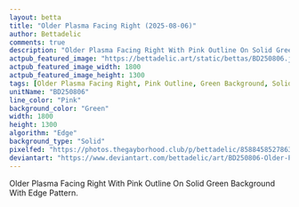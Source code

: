 ```yaml
---
layout: betta
title: "Older Plasma Facing Right (2025-08-06)"
author: Bettadelic
comments: true
description: "Older Plasma Facing Right With Pink Outline On Solid Green Background With Edge Pattern."
actpub_featured_image: "https://bettadelic.art/static/bettas/BD250806.jpg"
actpub_featured_image_width: 1800
actpub_featured_image_height: 1300
tags: [Older Plasma Facing Right, Pink Outline, Green Background, Solid Background Pattern, Edge Pattern, August 2025]
unitName: "BD250806"
line_color: "Pink"
background_color: "Green"
width: 1800
height: 1300
algorithm: "Edge"
background_type: "Solid"
pixelfed: "https://photos.thegayborhood.club/p/bettadelic/858845852786312711"
deviantart: "https://www.deviantart.com/bettadelic/art/BD250806-Older-Plasma-Facing-Right-2025-08-06-1227182016"
---
```


Older Plasma Facing Right With Pink Outline On Solid Green Background With Edge Pattern.
